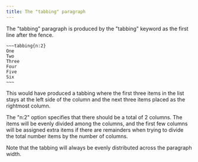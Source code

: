 ```yaml
---
title: The "tabbing" paragraph
---
```


The "tabbing" paragraph is produced by the "tabbing"
keyword as the first line after the fence.

    ~~~tabbing{n:2}
    One 
    Two 
    Three
    Four
    Five
    Six
    ~~~

This would have produced a tabbing where the first three
items in the list stays at the left side of the column
and the next three items placed as the rightmost column.

The "n:2" option specifies that there should be a total
of 2 columns. The items will be evenly divided among
the columns, and the first few columns will be assigned
extra items if there are remainders when trying to divide
the total number items by the number of columns.

Note that the tabbing will always be evenly distributed
across the paragraph width.


